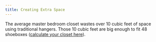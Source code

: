 ```yaml
---
title: Creating Extra Space
---
```


The average master bedroom closet wastes over 10 cubic feet of space using traditional hangers. Those 10 cubic feet are big enough to fit 48 shoeboxes (<a href="#calculator" class="page-scroll">calculate your closet here</a>).